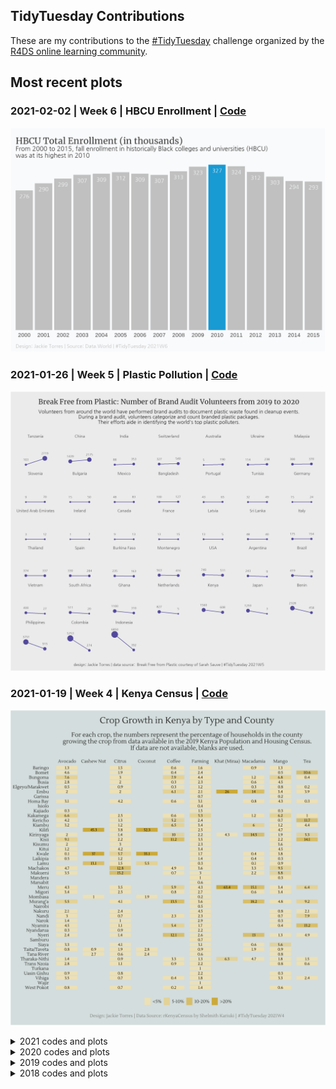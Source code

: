## TidyTuesday Contributions
 
These are my contributions to the [#TidyTuesday](https://github.com/rfordatascience/tidytuesday) challenge organized by the [R4DS online learning community](https://twitter.com/r4dscommunity).

## Most recent plots

### 2021-02-02 | Week 6 | HBCU Enrollment | [Code](https://github.com/wjtorres/tidytuesday/tree/master/2021_02_02)

[![alt text](https://github.com/wjtorres/tidytuesday/blob/master/2021_02_02/my_plot.png)](https://github.com/wjtorres/tidytuesday/tree/master/2021_02_02)

### 2021-01-26 | Week 5 | Plastic Pollution | [Code](https://github.com/wjtorres/tidytuesday/tree/master/2021_01_26)

[![alt text](https://github.com/wjtorres/tidytuesday/blob/master/2021_01_26/my_plot.png)](https://github.com/wjtorres/tidytuesday/tree/master/2021_01_26)

### 2021-01-19 | Week 4 | Kenya Census | [Code](https://github.com/wjtorres/tidytuesday/tree/master/2021_01_19)

[![alt text](https://github.com/wjtorres/tidytuesday/blob/master/2021_01_19/my_plot.png)](https://github.com/wjtorres/tidytuesday/tree/master/2021_01_19)


<details>
  <summary>2021 codes and plots</summary>
 
 ### 2021-01-12 | Week 3 | Art Collection | [Code](https://github.com/wjtorres/tidytuesday/tree/master/2021_01_12)

[![alt text](https://github.com/wjtorres/tidytuesday/blob/master/2021_01_12/my_plot.png)](https://github.com/wjtorres/tidytuesday/tree/master/2021_01_12)
 
 ### 2021-01-05 | Week 2 | Transit Cost Project | [Code](https://github.com/wjtorres/tidytuesday/tree/master/2021_01_05)

[![alt text](https://github.com/wjtorres/tidytuesday/blob/master/2021_01_05/my_gif.gif)](https://github.com/wjtorres/tidytuesday/tree/master/2021_01_05)
</details>


<details>
  <summary>2020 codes and plots</summary>

### 2020-12-22 | Week 52 | Big Mac Index :hamburger: | [Code](https://github.com/wjtorres/tidytuesday/tree/master/2020_12_22)

[![alt text](https://github.com/wjtorres/tidytuesday/blob/master/2020_12_22/my_plot.png)](https://github.com/wjtorres/tidytuesday/tree/master/2020_12_22)

### 2020-12-15 | Week 51 | Ninja Warrior :runner: | [Code](https://github.com/wjtorres/tidytuesday/tree/master/2020_12_15)

[![alt text](https://github.com/wjtorres/tidytuesday/blob/master/2020_12_15/my_plot.png)](https://github.com/wjtorres/tidytuesday/tree/master/2020_12_15)

### 2020-12-08 | Week 50 | Women of 2020 :clap: | [Code](https://github.com/wjtorres/tidytuesday/tree/master/2020_12_08)

[![alt text](https://github.com/wjtorres/tidytuesday/blob/master/2020_12_08/my_gif.gif)](https://github.com/wjtorres/tidytuesday/tree/master/2020_12_08)

### 2020-12-01 | Week 49 | Toronto Shelters | [Code](https://github.com/wjtorres/tidytuesday/tree/master/2020_12_01)

[![alt text](https://github.com/wjtorres/tidytuesday/blob/master/2020_12_01/myapp.gif)](https://github.com/wjtorres/tidytuesday/tree/master/2020_12_01)

Shiny app url link: https://wjtorres.shinyapps.io/TorontoShelters/

### 2020-11-24 | Week 48 | Washington Trails | [Code](https://github.com/wjtorres/tidytuesday/tree/master/2020_11_24)

[![alt text](https://github.com/wjtorres/tidytuesday/blob/master/2020_11_24/app_pic.png)](https://github.com/wjtorres/tidytuesday/tree/master/2020_11_24)
Shiny app url link: https://wjtorres.shinyapps.io/WashingtonTrails/

### 2020-11-17 | Week 47 | #BlackInDataWeek | [Code](https://github.com/wjtorres/tidytuesday/tree/master/2020_11_17)

[![alt text](https://github.com/wjtorres/tidytuesday/blob/master/2020_11_17/my_table.JPG)](https://github.com/wjtorres/tidytuesday/tree/master/2020_11_17)

### 2020-11-10 | Week 46 | Historical Phones | [Code](https://github.com/wjtorres/tidytuesday/tree/master/2020_11_10)

[![alt text](https://github.com/wjtorres/tidytuesday/blob/master/2020_11_10/My%20TidyTuesday%20Plot.png)](https://github.com/wjtorres/tidytuesday/tree/master/2020_11_10)

### 2020-11-03 | Week 45 | IKEA | [Code](https://github.com/wjtorres/tidytuesday/tree/master/2020_11_03)

[![alt text](https://github.com/wjtorres/tidytuesday/blob/master/2020_11_03/My%20TidyTuesday%20Plot.png)](https://github.com/wjtorres/tidytuesday/tree/master/2020_11_03)

### 2020-10-27 | Week 44 | Canadian Wind Turbines | [Code](https://github.com/wjtorres/tidytuesday/tree/master/2020_10_27)

[![alt text](https://github.com/wjtorres/tidytuesday/blob/master/2020_10_27/My%20TidyTuesday%20Plot.png)](https://github.com/wjtorres/tidytuesday/tree/master/2020_10_27)

### 2020-10-20 | Week 43 | Great American Beer Festival Data | [Code](https://github.com/wjtorres/tidytuesday/tree/master/2020_10_20)

[![alt text](https://github.com/wjtorres/tidytuesday/blob/master/2020_10_20/My%20TidyTuesday%20Plot.png)](https://github.com/wjtorres/tidytuesday/tree/master/2020_10_20) 

### 2020-10-13 | Week 42 | DatasauRus Dozen | [Code](https://github.com/wjtorres/tidytuesday/tree/master/2020_10_13)

[![alt text](https://github.com/wjtorres/tidytuesday/blob/master/2020_10_13/My%20TidyTuesday%20Plot.png)](https://github.com/wjtorres/tidytuesday/tree/master/2020_10_13) 

### 2020-10-06 | Week 41 | NCAA Women's Basketball | [Code](https://github.com/wjtorres/tidytuesday/tree/master/2020_10_06)

[![alt text](https://github.com/wjtorres/tidytuesday/blob/master/2020_10_06/My%20TidyTuesday%20Plot.png)](https://github.com/wjtorres/tidytuesday/tree/master/2020_10_06)

### 2020-09-29 | Week 40 | Taylor swift Lyrics | [Code](https://github.com/wjtorres/tidytuesday/tree/master/2020_09_29)

[![alt text](https://github.com/wjtorres/tidytuesday/blob/master/2020_09_29/My%20TidyTuesday%20Plot.png)](https://github.com/wjtorres/tidytuesday/tree/master/2020_09_29) 

### 2020-09-22 | Week 39 | Himalayan Climbers | [Code](https://github.com/wjtorres/tidytuesday/tree/master/2020_09_22)

[![alt text](https://github.com/wjtorres/tidytuesday/blob/master/2020_09_22/My%20TidyTuesday%20Plot.png)](https://github.com/wjtorres/tidytuesday/tree/master/2020_09_22) 

### 2020-09-15 | Week 38 | US Spending on Kids | [Code](https://github.com/wjtorres/tidytuesday/tree/master/2020_09_15)

[![alt text](https://github.com/wjtorres/tidytuesday/blob/master/2020_09_15/My%20TidyTuesday%20Plot.png)](https://github.com/wjtorres/tidytuesday/tree/master/2020_09_15)

### 2020-09-08 | Week 37 | Friends | [Code](https://github.com/wjtorres/tidytuesday/tree/master/2020_09_08)

[![alt text](https://github.com/wjtorres/tidytuesday/blob/master/2020_09_08/My%20TidyTuesday%20Plot.png)](https://github.com/wjtorres/tidytuesday/tree/master/2020_09_08) 

### 2020-09-01 | Week 36 | Global Crop Yields | [Code](https://github.com/wjtorres/tidytuesday/tree/master/2020_09_01)

[![alt text](https://github.com/wjtorres/tidytuesday/blob/master/2020_09_01/mygif.gif)](https://github.com/wjtorres/tidytuesday/tree/master/2020_09_01)

### 2020-08-25 | Week 35 | Chopped Ratings | [Code](https://github.com/wjtorres/tidytuesday/tree/master/2020_08_25)

[![alt text](https://github.com/wjtorres/tidytuesday/blob/master/2020_08_25/2020_08_25_tidy_tuesday_files/figure-html/unnamed-chunk-2-1.png)](https://github.com/wjtorres/tidytuesday/tree/master/2020_08_25)

### 2020-08-18 | Week 34 | Extinct Plants | [Code](https://github.com/wjtorres/tidytuesday/tree/master/2020_08_18)

[![alt text](https://github.com/wjtorres/tidytuesday/blob/master/2020_08_18/2020_08_18_files/figure-html/unnamed-chunk-6-1.png)](https://github.com/wjtorres/tidytuesday/tree/master/2020_08_18)

### 2020-08-11 | Week 33 | Avatar | [Code](https://github.com/wjtorres/tidytuesday/tree/master/2020_08_11)

[![alt text](https://github.com/wjtorres/tidytuesday/blob/master/2020_08_11/2020_08_11_files/figure-html/Visualize-1.png)](https://github.com/wjtorres/tidytuesday/tree/master/2020_08_11)

### 2020-01-21 | Week 4 | Song Genres | [Code](https://github.com/wjtorres/tidytuesday/tree/master/2020_01_21)

[![alt text](https://github.com/wjtorres/tidytuesday/blob/master/2020_01_21/my_plot.JPG)](https://github.com/wjtorres/tidytuesday/tree/master/2020_01_21) 

</details>

<details>
  <summary>2019 codes and plots</summary>
 
  ### 2019-05-14 | Week 20 | Nobel Prize Winners :trophy: | [Code](https://github.com/wjtorres/tidytuesday/tree/master/2019_05_14)

[![alt text](https://github.com/wjtorres/tidytuesday/blob/master/2019_05_14/my_plot.png)](https://github.com/wjtorres/tidytuesday/tree/master/2019_05_14)
 
 ### 2019-02-19 | Week 8 | PhDs Awarded by Field | [Code](https://github.com/wjtorres/tidytuesday/tree/master/2019_02_19)

[![alt text](https://github.com/wjtorres/tidytuesday/blob/master/2019_02_19/my_plot.png)](https://github.com/wjtorres/tidytuesday/tree/master/2019_02_19) 
 
 </details>

<details>
  <summary>2018 codes and plots</summary>

### 2018-04-16 | Week 3 | Global Mortality Rates | [Code](https://github.com/wjtorres/tidytuesday/tree/master/2018_04_16)

[![alt text](https://github.com/wjtorres/tidytuesday/blob/master/2018_04_16/tab_1.png)](https://github.com/wjtorres/tidytuesday/tree/master/2018_04_16) 

### 2018-04-09 | Week 2 | NFL Salary | [Code](https://github.com/wjtorres/tidytuesday/tree/master/2018_04_09)

[![alt text](https://github.com/wjtorres/tidytuesday/blob/master/2018_04_09/myplot.png)](https://github.com/wjtorres/tidytuesday/tree/master/2018_04_09) 

### 2018-04-02 | Week 1 | US Tuition Costs | [Code](https://github.com/wjtorres/tidytuesday/tree/master/2018_04_02)

[![alt text](https://github.com/wjtorres/tidytuesday/blob/master/2018_04_02/My%20TidyTuesday%20Plot.png)](https://github.com/wjtorres/tidytuesday/tree/master/2018_04_02) 

</details>
